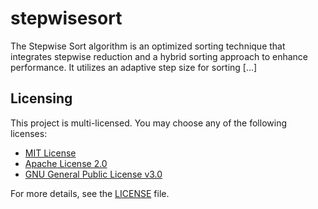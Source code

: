 # stepwisesort

The Stepwise Sort algorithm is an optimized sorting technique that integrates stepwise reduction and a hybrid sorting approach to enhance performance. It utilizes an adaptive step size for sorting [...]

## Licensing

This project is multi-licensed. You may choose any of the following licenses:

- [MIT License](LICENSE)
- [Apache License 2.0](LICENSE)
- [GNU General Public License v3.0](LICENSE)

For more details, see the [LICENSE](LICENSE) file.
